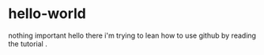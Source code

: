 # hello-world
nothing important 
hello there 
i'm trying to lean how to use github by reading the tutorial .
